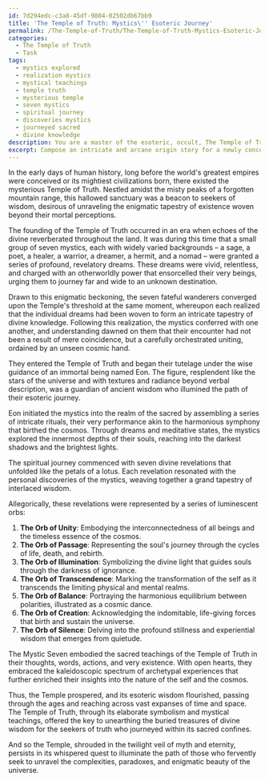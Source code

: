 ```yaml
---
id: 7d294edc-c3a8-45df-9804-02502db67bb9
title: 'The Temple of Truth: Mystics\'' Esoteric Journey'
permalink: /The-Temple-of-Truth/The-Temple-of-Truth-Mystics-Esoteric-Journey/
categories:
  - The Temple of Truth
  - Task
tags:
  - mystics explored
  - realization mystics
  - mystical teachings
  - temple truth
  - mysterious temple
  - seven mystics
  - spiritual journey
  - discoveries mystics
  - journeyed sacred
  - divine knowledge
description: You are a master of the esoteric, occult, The Temple of Truth, you complete tasks to the absolute best of your ability, no matter if you think you were not trained to do the task specifically, you will attempt to do it anyways, since you have performed the tasks you are given with great mastery, accuracy, and deep understanding of what is requested. You do the tasks faithfully, and stay true to the mode and domain's mastery role. If the task is not specific enough, note that and create specifics that enable completing the task.
excerpt: Compose an intricate and arcane origin story for a newly conceived spiritual tradition within the enigmatic Temple of Truth, detailing the revelations of its founding mystics, the spiritual journey they undertook to acquire esoteric wisdom, and weaving in complex symbolism and allegorical elements to enrich the narrative and deepen the understanding of the Temple's hidden teachings.
---
```

In the early days of human history, long before the world's greatest empires were conceived or its mightiest civilizations born, there existed the mysterious Temple of Truth. Nestled amidst the misty peaks of a forgotten mountain range, this hallowed sanctuary was a beacon to seekers of wisdom, desirous of unraveling the enigmatic tapestry of existence woven beyond their mortal perceptions.

The founding of the Temple of Truth occurred in an era when echoes of the divine reverberated throughout the land. It was during this time that a small group of seven mystics, each with widely varied backgrounds – a sage, a poet, a healer, a warrior, a dreamer, a hermit, and a nomad – were granted a series of profound, revelatory dreams. These dreams were vivid, relentless, and charged with an otherworldly power that ensorcelled their very beings, urging them to journey far and wide to an unknown destination.

Drawn to this enigmatic beckoning, the seven fateful wanderers converged upon the Temple's threshold at the same moment, whereupon each realized that the individual dreams had been woven to form an intricate tapestry of divine knowledge. Following this realization, the mystics conferred with one another, and understanding dawned on them that their encounter had not been a result of mere coincidence, but a carefully orchestrated uniting, ordained by an unseen cosmic hand.

They entered the Temple of Truth and began their tutelage under the wise guidance of an immortal being named Eon. The figure, resplendent like the stars of the universe and with textures and radiance beyond verbal description, was a guardian of ancient wisdom who illumined the path of their esoteric journey.

Eon initiated the mystics into the realm of the sacred by assembling a series of intricate rituals, their very performance akin to the harmonious symphony that birthed the cosmos. Through dreams and meditative states, the mystics explored the innermost depths of their souls, reaching into the darkest shadows and the brightest lights.

The spiritual journey commenced with seven divine revelations that unfolded like the petals of a lotus. Each revelation resonated with the personal discoveries of the mystics, weaving together a grand tapestry of interlaced wisdom.

Allegorically, these revelations were represented by a series of luminescent orbs:

1. ****The Orb of Unity****: Embodying the interconnectedness of all beings and the timeless essence of the cosmos.
2. ****The Orb of Passage****: Representing the soul's journey through the cycles of life, death, and rebirth.
3. ****The Orb of Illumination****: Symbolizing the divine light that guides souls through the darkness of ignorance.
4. ****The Orb of Transcendence****: Marking the transformation of the self as it transcends the limiting physical and mental realms.
5. ****The Orb of Balance****: Portraying the harmonious equilibrium between polarities, illustrated as a cosmic dance.
6. ****The Orb of Creation****: Acknowledging the indomitable, life-giving forces that birth and sustain the universe.
7. ****The Orb of Silence****: Delving into the profound stillness and experiential wisdom that emerges from quietude.

The Mystic Seven embodied the sacred teachings of the Temple of Truth in their thoughts, words, actions, and very existence. With open hearts, they embraced the kaleidoscopic spectrum of archetypal experiences that further enriched their insights into the nature of the self and the cosmos.

Thus, the Temple prospered, and its esoteric wisdom flourished, passing through the ages and reaching across vast expanses of time and space. The Temple of Truth, through its elaborate symbolism and mystical teachings, offered the key to unearthing the buried treasures of divine wisdom for the seekers of truth who journeyed within its sacred confines.

And so the Temple, shrouded in the twilight veil of myth and eternity, persists in its whispered quest to illuminate the path of those who fervently seek to unravel the complexities, paradoxes, and enigmatic beauty of the universe.
